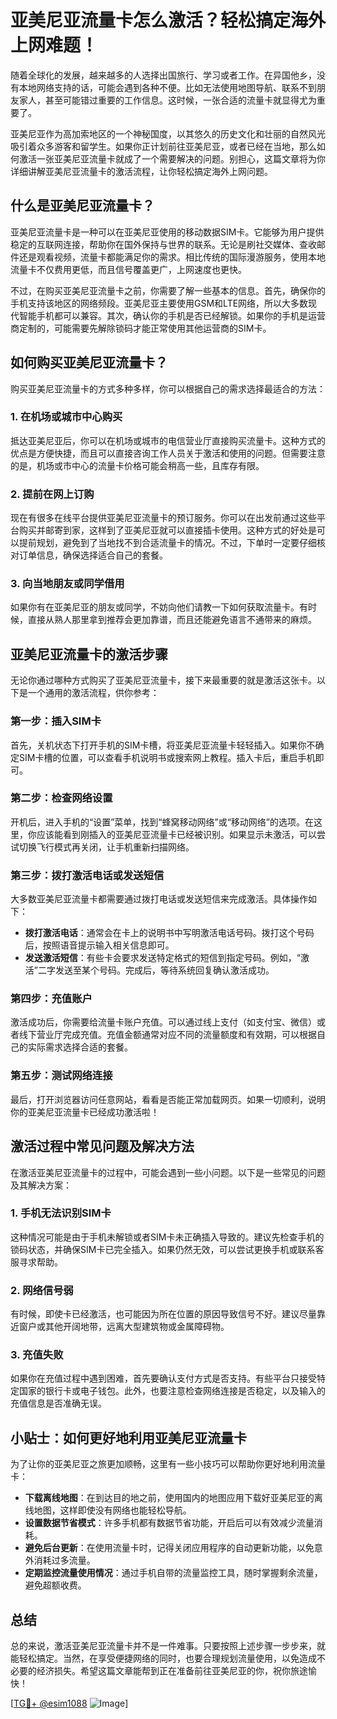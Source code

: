 # 亚美尼亚流量卡怎么激活？轻松搞定海外上网难题！

随着全球化的发展，越来越多的人选择出国旅行、学习或者工作。在异国他乡，没有本地网络支持的话，可能会遇到各种不便。比如无法使用地图导航、联系不到朋友家人，甚至可能错过重要的工作信息。这时候，一张合适的流量卡就显得尤为重要了。

亚美尼亚作为高加索地区的一个神秘国度，以其悠久的历史文化和壮丽的自然风光吸引着众多游客和留学生。如果你正计划前往亚美尼亚，或者已经在当地，那么如何激活一张亚美尼亚流量卡就成了一个需要解决的问题。别担心，这篇文章将为你详细讲解亚美尼亚流量卡的激活流程，让你轻松搞定海外上网问题。

## 什么是亚美尼亚流量卡？

亚美尼亚流量卡是一种可以在亚美尼亚使用的移动数据SIM卡。它能够为用户提供稳定的互联网连接，帮助你在国外保持与世界的联系。无论是刷社交媒体、查收邮件还是观看视频，流量卡都能满足你的需求。相比传统的国际漫游服务，使用本地流量卡不仅费用更低，而且信号覆盖更广，上网速度也更快。

不过，在购买亚美尼亚流量卡之前，你需要了解一些基本的信息。首先，确保你的手机支持该地区的网络频段。亚美尼亚主要使用GSM和LTE网络，所以大多数现代智能手机都可以兼容。其次，确认你的手机是否已经解锁。如果你的手机是运营商定制的，可能需要先解除锁码才能正常使用其他运营商的SIM卡。

## 如何购买亚美尼亚流量卡？

购买亚美尼亚流量卡的方式多种多样，你可以根据自己的需求选择最适合的方法：

### 1. 在机场或城市中心购买

抵达亚美尼亚后，你可以在机场或城市的电信营业厅直接购买流量卡。这种方式的优点是方便快捷，而且可以直接咨询工作人员关于激活和使用的问题。但需要注意的是，机场或市中心的流量卡价格可能会稍高一些，且库存有限。

### 2. 提前在网上订购

现在有很多在线平台提供亚美尼亚流量卡的预订服务。你可以在出发前通过这些平台购买并邮寄到家，这样到了亚美尼亚就可以直接插卡使用。这种方式的好处是可以提前规划，避免到了当地找不到合适流量卡的情况。不过，下单时一定要仔细核对订单信息，确保选择适合自己的套餐。

### 3. 向当地朋友或同学借用

如果你有在亚美尼亚的朋友或同学，不妨向他们请教一下如何获取流量卡。有时候，直接从熟人那里拿到推荐会更加靠谱，而且还能避免语言不通带来的麻烦。

## 亚美尼亚流量卡的激活步骤

无论你通过哪种方式购买了亚美尼亚流量卡，接下来最重要的就是激活这张卡。以下是一个通用的激活流程，供你参考：

### 第一步：插入SIM卡

首先，关机状态下打开手机的SIM卡槽，将亚美尼亚流量卡轻轻插入。如果你不确定SIM卡槽的位置，可以查看手机说明书或搜索网上教程。插入卡后，重启手机即可。

### 第二步：检查网络设置

开机后，进入手机的“设置”菜单，找到“蜂窝移动网络”或“移动网络”的选项。在这里，你应该能看到刚插入的亚美尼亚流量卡已经被识别。如果显示未激活，可以尝试切换飞行模式再关闭，让手机重新扫描网络。

### 第三步：拨打激活电话或发送短信

大多数亚美尼亚流量卡都需要通过拨打电话或发送短信来完成激活。具体操作如下：

- **拨打激活电话**：通常会在卡上的说明书中写明激活电话号码。拨打这个号码后，按照语音提示输入相关信息即可。
- **发送激活短信**：有些卡会要求发送特定格式的短信到指定号码。例如，“激活”二字发送至某个号码。完成后，等待系统回复确认激活成功。

### 第四步：充值账户

激活成功后，你需要给流量卡账户充值。可以通过线上支付（如支付宝、微信）或者线下营业厅完成充值。充值金额通常对应不同的流量额度和有效期，可以根据自己的实际需求选择合适的套餐。

### 第五步：测试网络连接

最后，打开浏览器访问任意网站，看看是否能正常加载网页。如果一切顺利，说明你的亚美尼亚流量卡已经成功激活啦！

## 激活过程中常见问题及解决方法

在激活亚美尼亚流量卡的过程中，可能会遇到一些小问题。以下是一些常见的问题及其解决方案：

### 1. 手机无法识别SIM卡

这种情况可能是由于手机未解锁或者SIM卡未正确插入导致的。建议先检查手机的锁码状态，并确保SIM卡已完全插入。如果仍然无效，可以尝试更换手机或联系客服寻求帮助。

### 2. 网络信号弱

有时候，即使卡已经激活，也可能因为所在位置的原因导致信号不好。建议尽量靠近窗户或其他开阔地带，远离大型建筑物或金属障碍物。

### 3. 充值失败

如果你在充值过程中遇到困难，首先要确认支付方式是否支持。有些平台只接受特定国家的银行卡或电子钱包。此外，也要注意检查网络连接是否稳定，以及输入的充值信息是否准确无误。

## 小贴士：如何更好地利用亚美尼亚流量卡

为了让你的亚美尼亚之旅更加顺畅，这里有一些小技巧可以帮助你更好地利用流量卡：

- **下载离线地图**：在到达目的地之前，使用国内的地图应用下载好亚美尼亚的离线地图，这样即使没有网络也能轻松导航。
- **设置数据节省模式**：许多手机都有数据节省功能，开启后可以有效减少流量消耗。
- **避免后台更新**：在使用流量卡时，记得关闭应用程序的自动更新功能，以免意外消耗过多流量。
- **定期监控流量使用情况**：通过手机自带的流量监控工具，随时掌握剩余流量，避免超额收费。

## 总结

总的来说，激活亚美尼亚流量卡并不是一件难事。只要按照上述步骤一步步来，就能轻松搞定。当然，在享受便捷网络的同时，也要合理规划流量使用，以免造成不必要的经济损失。希望这篇文章能帮到正在准备前往亚美尼亚的你，祝你旅途愉快！

[[TG💪+ @esim1088](https://t.me/s/esim1088) ![Image](https://i.postimg.cc/4NQfJmqS/Snipaste-2025-05-13-00-14-12.png)]